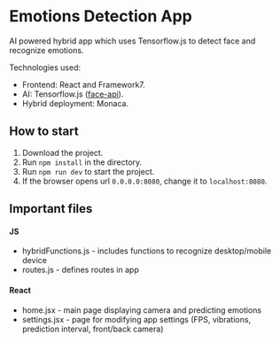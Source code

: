 # Emotions Detection App

AI powered hybrid app which uses Tensorflow.js to detect face and recognize emotions.

Technologies used: 
- Frontend: React and Framework7.
- AI: Tensorflow.js ([face-api](https://github.com/vladmandic/face-api)).
- Hybrid deployment: Monaca.

## How to start
1. Download the project.
2. Run `npm install` in the directory.
3. Run `npm run dev` to start the project.
4. If the browser opens url `0.0.0.0:8080`, change it to `localhost:8080`.

## Important files
#### JS
- hybridFunctions.js - includes functions to recognize desktop/mobile device
- routes.js - defines routes in app

#### React
- home.jsx - main page displaying camera and predicting emotions
- settings.jsx - page for modifying app settings (FPS, vibrations, prediction interval, front/back camera)
